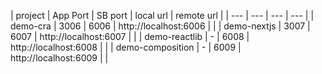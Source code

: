 | project | App Port | SB port | local url | remote url |
| --- | --- | --- | --- |
| demo-cra | 3006 | 6006 | http://localhost:6006 | |
| demo-nextjs | 3007 | 6007 | http://localhost:6007 | |
| demo-reactlib | - | 6008 | http://localhost:6008 | |
| demo-composition | - | 6009 | http://localhost:6009 | |
